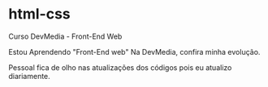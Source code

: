 # html-css
 Curso DevMedia - Front-End Web

Estou Aprendendo "Front-End web" Na DevMedia, confira minha evolução.

Pessoal fica de olho nas atualizações dos códigos pois eu atualizo diariamente.